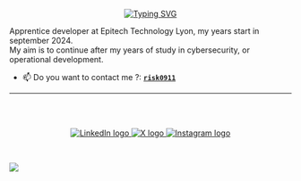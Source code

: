 <p align='center'>
  <a href="https://git.io/typing-svg"><img src="https://readme-typing-svg.demolab.com?font=Fira+Code&weight=600&size=19&duration=6000&pause=1000&color=9C00BD&vCenter=true&repeat=false&random=false&width=435&lines=Student+at+Epitech+from+September+2024" 
  alt="Typing SVG" /></a>
</p>

Apprentice developer at Epitech Technology Lyon, my years start in september 2024.<br/>
My aim is to continue after my years of study in cybersecurity, or operational development.<br/>

- 📫 Do you want to contact me ?: [**`risk0911`**](mailto:mael.rabot@epitech.eu)
---

<br/><br/>
<p align='center'>
    <a href="https://www.linkedin.com/in/na/">
        <img src="https://img.shields.io/badge/LinkedIn-0077B5?style=for-the-badge&logo=linkedin&logoColor=white" alt="LinkedIn logo">
        </a>
    <a href="https://twitter.com/riskr6s/na/">
        <img src="https://img.shields.io/badge/X-black?style=for-the-badge&logo=X&logoColor=white" alt="X logo"
    </a>
    <a href="https://www.instagram.com/na/">
        <img src="https://img.shields.io/badge/Instagram-E4405F?style=for-the-badge&logo=instagram&logoColor=white" alt="Instagram logo"
>
</p>

<br/>

[![](https://visitcount.itsvg.in/api?id=RISK-alt&icon=2&color=0)](https://visitcount.itsvg.in)

